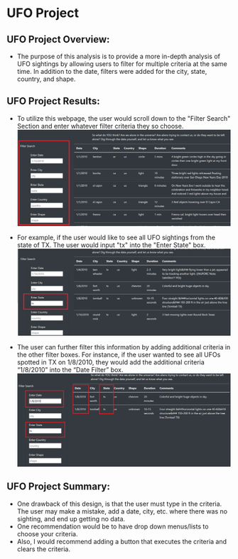 # **UFO Project** 

## **UFO Project Overview:** 
- The purpose of this analysis is to provide a more in-depth analysis of UFO sightings by allowing users to filter for multiple criteria at the same time.  In addition to the date, filters were added for the city, state, country, and shape.

## **UFO Project Results:** 

- To utilize this webpage, the user would scroll down to the "Filter Search" Section and enter whatever filter criteria they so choose.
  ![Full_Page_Image](Images/Full_Page_Image.PNG)


- For example, if the user would like to see all UFO sightings from the state of TX.  The user would input "tx" into the "Enter State" box.
  ![UFO_TX](Images/UFO_TX.PNG)


- The user can further filter this information by adding additional criteria in the other filter boxes.  For instance, if the user wanted to see all UFOs spotted in TX on 1/8/2010, they would add the additional criteria “1/8/2010” into the “Date Filter” box.
  ![UFO_TX_Date](Images/UFO_TX_Date.PNG)



## **UFO Project Summary:** 
- One drawback of this design, is that the user must type in the criteria.  The user may make a mistake, add a date, city, etc. where there was no sighting, and end up getting no data.  
- One recommendation would be to have drop down menus/lists to choose your criteria.  
- Also, I would recommend adding a button that executes the criteria and clears the criteria.
